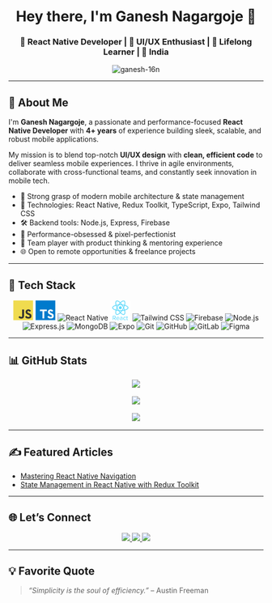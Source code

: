 <!-- Header -->
<h1 align="center">Hey there, I'm Ganesh Nagargoje 👋</h1>
<h3 align="center">💼 React Native Developer | 🎨 UI/UX Enthusiast | 🧠 Lifelong Learner | 📍 India</h3>

<p align="center">
  <img src="https://komarev.com/ghpvc/?username=ganesh-16n&label=Profile%20Views&color=0e75b6&style=flat-square" alt="ganesh-16n" />
</p>

---

## 🚀 About Me

I'm **Ganesh Nagargoje**, a passionate and performance-focused **React Native Developer** with **4+ years** of experience building sleek, scalable, and robust mobile applications.

My mission is to blend top-notch **UI/UX design** with **clean, efficient code** to deliver seamless mobile experiences. I thrive in agile environments, collaborate with cross-functional teams, and constantly seek innovation in mobile tech.

- 🧠 Strong grasp of modern mobile architecture & state management
- 🔧 Technologies: React Native, Redux Toolkit, TypeScript, Expo, Tailwind CSS
- 🛠️ Backend tools: Node.js, Express, Firebase
- 🎯 Performance-obsessed & pixel-perfectionist
- 🤝 Team player with product thinking & mentoring experience
- 🌐 Open to remote opportunities & freelance projects

---

## 🧰 Tech Stack

<p align="center">
  <img src="https://raw.githubusercontent.com/devicons/devicon/master/icons/javascript/javascript-original.svg" width="40" alt="JavaScript"/>
  <img src="https://raw.githubusercontent.com/devicons/devicon/master/icons/typescript/typescript-original.svg" width="40" alt="TypeScript"/>
  <img src="https://reactnative.dev/img/header_logo.svg" width="40" alt="React Native"/>
  <img src="https://raw.githubusercontent.com/devicons/devicon/master/icons/react/react-original-wordmark.svg" width="40" alt="React"/>
  <img src="https://www.vectorlogo.zone/logos/tailwindcss/tailwindcss-icon.svg" width="40" alt="Tailwind CSS"/>
  <img src="https://www.vectorlogo.zone/logos/firebase/firebase-icon.svg" width="40" alt="Firebase"/>
  <img src="https://www.vectorlogo.zone/logos/nodejs/nodejs-icon.svg" width="40" alt="Node.js"/>
  <img src="https://www.vectorlogo.zone/logos/expressjs/expressjs-icon.svg" width="40" alt="Express.js"/>
  <img src="https://www.vectorlogo.zone/logos/mongodb/mongodb-icon.svg" width="40" alt="MongoDB"/>
  <img src="https://img.icons8.com/ios/50/000000/expo.png" width="40" alt="Expo"/>
  <img src="https://www.vectorlogo.zone/logos/git-scm/git-scm-icon.svg" width="40" alt="Git"/>
  <img src="https://www.vectorlogo.zone/logos/github/github-icon.svg" width="40" alt="GitHub"/>
  <img src="https://www.vectorlogo.zone/logos/gitlab/gitlab-icon.svg" width="40" alt="GitLab"/>
  <img src="https://www.vectorlogo.zone/logos/figma/figma-icon.svg" width="40" alt="Figma"/>
</p>

---

## 📊 GitHub Stats

<p align="center">
  <img src="https://github-readme-stats.vercel.app/api?username=ganesh-16n&show_icons=true&count_private=true&theme=tokyonight&hide_border=true" width="48%" />
</p>

<p align="center">
  <img src="https://github-readme-streak-stats.herokuapp.com?user=ganesh-16n&show_icons=true&count_private=true&theme=tokyonight&hide_border=true" width="48%" />
</p>

<p align="center">
  <img src="https://github-readme-stats.vercel.app/api/top-langs/?username=ganesh-16n&layout=compact&theme=tokyonight&hide_border=true&langs_count=8" width="80%" />
</p>

---

## ✍️ Featured Articles

- [Mastering React Native Navigation](https://medium.com/@ganunagargoje16)
- [State Management in React Native with Redux Toolkit](https://medium.com/@ganunagargoje16)

---

## 🌐 Let’s Connect

<p align="center">
  <a href="https://www.linkedin.com/in/ganesh-nagargoje-3a5238231" target="_blank">
    <img src="https://img.shields.io/badge/LinkedIn-blue?style=for-the-badge&logo=linkedin&logoColor=white" />
  </a>
  <a href="https://medium.com/@ganunagargoje16" target="_blank">
    <img src="https://img.shields.io/badge/Medium-black?style=for-the-badge&logo=medium&logoColor=white" />
  </a>
  <a href="mailto:ganunagargoje16@gmail.com">
    <img src="https://img.shields.io/badge/Gmail-D14836?style=for-the-badge&logo=gmail&logoColor=white" />
  </a>
</p>

---

## 💡 Favorite Quote

> _“Simplicity is the soul of efficiency.”_ – Austin Freeman
